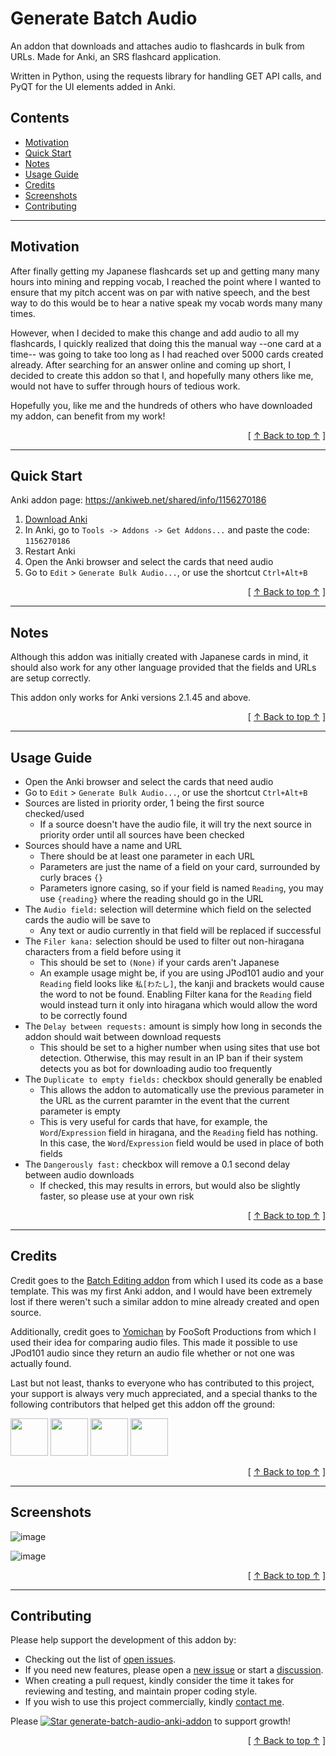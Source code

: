 # Generate Batch Audio
An addon that downloads and attaches audio to flashcards in bulk from URLs. Made for Anki, an SRS flashcard application. 

Written in Python, using the requests library for handling GET API calls, and PyQT for the UI elements added in Anki.

## Contents
* [Motivation](#motivation)
* [Quick Start](#quick-start)
* [Notes](#notes)
* [Usage Guide](#usage-guide)
* [Credits](#credits)
* [Screenshots](#screenshots)
* [Contributing](#contributing)

---

## Motivation
After finally getting my Japanese flashcards set up and getting many many hours into mining and repping vocab, I reached the point where I wanted to ensure that my pitch accent was on par with native speech, and the best way to do this would be to hear a native speak my vocab words many many times.

However, when I decided to make this change and add audio to all my flashcards, I quickly realized that doing this the manual way --one card at a time-- was going to take too long as I had reached over 5000 cards created already. After searching for an answer online and coming up short, I decided to create this addon so that I, and hopefully many others like me, would not have to suffer through hours of tedious work.

Hopefully you, like me and the hundreds of others who have downloaded my addon, can benefit from my work!

<div align="right">[ <a href="#contents">↑ Back to top ↑</a> ]</div>

---

## Quick Start
Anki addon page: https://ankiweb.net/shared/info/1156270186

1. [Download Anki](https://apps.ankiweb.net)
2. In Anki, go to `Tools -> Addons -> Get Addons...` and paste the code: `1156270186`
3. Restart Anki
4. Open the Anki browser and select the cards that need audio
5. Go to ```Edit``` > ```Generate Bulk Audio...```, or use the shortcut ```Ctrl+Alt+B```

<div align="right">[ <a href="#contents">↑ Back to top ↑</a> ]</div>

---

## Notes
Although this addon was initially created with Japanese cards in mind, it should also work for any other language provided that the fields and URLs are setup correctly.

This addon only works for Anki versions 2.1.45 and above.

<div align="right">[ <a href="#contents">↑ Back to top ↑</a> ]</div>

---

## Usage Guide
 - Open the Anki browser and select the cards that need audio
 - Go to ```Edit``` > ```Generate Bulk Audio...```, or use the shortcut ```Ctrl+Alt+B```
 - Sources are listed in priority order, 1 being the first source checked/used
   - If a source doesn't have the audio file, it will try the next source in priority order until all sources have been checked
 - Sources should have a name and URL
   - There should be at least one parameter in each URL
   - Parameters are just the name of a field on your card, surrounded by curly braces ```{}```
   - Parameters ignore casing, so if your field is named ```Reading```, you may use ```{reading}``` where the reading should go in the URL
 - The ```Audio field:``` selection will determine which field on the selected cards the audio will be save to
   - Any text or audio currently in that field will be replaced if successful
 - The ```Filer kana:``` selection should be used to filter out non-hiragana characters from a field before using it
   - This should be set to ```(None)``` if your cards aren't Japanese
   - An example usage might be, if you are using JPod101 audio and your ```Reading``` field looks like ```私[わたし]```, the kanji and brackets would cause the word to not be found.
Enabling Filter kana for the ```Reading``` field would instead turn it only into hiragana which would allow the word to be correctly found
 - The ```Delay between requests:``` amount is simply how long in seconds the addon should wait between download requests
   - This should be set to a higher number when using sites that use bot detection.
Otherwise, this may result in an IP ban if their system detects you as bot for downloading audio too frequently
 - The ```Duplicate to empty fields:``` checkbox should generally be enabled
   - This allows the addon to automatically use the previous parameter in the URL as the current paramter in the event that the current parameter is empty
   - This is very useful for cards that have, for example, the ```Word```/```Expression``` field in hiragana, and the ```Reading``` field has nothing.
In this case, the ```Word```/```Expression``` field would be used in place of both fields
 - The ```Dangerously fast:``` checkbox will remove a 0.1 second delay between audio downloads
   - If checked, this may results in errors, but would also be slightly faster, so please use at your own risk

<div align="right">[ <a href="#contents">↑ Back to top ↑</a> ]</div>

---

## Credits
Credit goes to the [Batch Editing addon](https://ankiweb.net/shared/info/291119185) from which I used its code as a base template. 
This was my first Anki addon, and I would have been extremely lost if there weren't such a similar addon to mine already created and open source.

Additionally, credit goes to [Yomichan](https://foosoft.net/projects/yomichan/) by FooSoft Productions from which I used their idea for comparing audio files.
This made it possible to use JPod101 audio since they return an audio file whether or not one was actually found.

Last but not least, thanks to everyone who has contributed to this project, your support is always very much appreciated, and a special thanks to the following contributors that helped get this addon off the ground:

[<img src="https://github.com/Aquafina-water-bottle.png" width="60px;"/>](https://github.com/Aquafina-water-bottle)
[<img src="https://github.com/sammy-snipes.png" width="60px;"/>](https://github.com/sammy-snipes)
[<img src="https://github.com/elizagamedev.png" width="60px;"/>](https://github.com/elizagamedev)
[<img src="https://github.com/B0sh.png" width="60px;"/>](https://github.com/B0sh)
<!--
 [<img src="https://github.com/       .png" width="60px;"/>](https://github.com/_________)
-->

<div align="right">[ <a href="#contents">↑ Back to top ↑</a> ]</div>

---

## Screenshots
![image](https://user-images.githubusercontent.com/49173127/203440799-8ed46a5c-b8c4-4618-b9a7-2a1f9e26b1cf.png)

![image](https://user-images.githubusercontent.com/49173127/203440842-a1624334-c9da-4e62-997c-4218b878c824.png)

<div align="right">[ <a href="#contents">↑ Back to top ↑</a> ]</div>

---

## Contributing
Please help support the development of this addon by:
* Checking out the list of [open issues](https://github.com/DillonWall/generate-batch-audio-anki-addon/issues?q=is%3Aissue+is%3Aopen+).
* If you need new features, please open a [new issue](https://github.com/DillonWall/generate-batch-audio-anki-addon/issues) or start a [discussion](https://github.com/DillonWall/generate-batch-audio-anki-addon/discussions).
* When creating a pull request, kindly consider the time it takes for reviewing and testing, and maintain proper coding style.
* If you wish to use this project commercially, kindly [contact me](https://github.com/DillonWall). 

Please [![Star generate-batch-audio-anki-addon](https://img.shields.io/github/stars/DillonWall/generate-batch-audio-anki-addon.svg?style=social&label=Star%20generate-batch-audio-anki-addon)](https://github.com/DillonWall/generate-batch-audio-anki-addon/) to support growth!

<div align="right">[ <a href="#contents">↑ Back to top ↑</a> ]</div>
